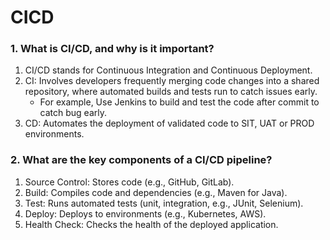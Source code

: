 # CICD

### 1. What is CI/CD, and why is it important?
1. CI/CD stands for Continuous Integration and Continuous Deployment.
2. CI: Involves developers frequently merging code changes into a shared repository, where automated builds and tests run to catch issues early.
    - For example, Use Jenkins to build and test the code after commit to catch bug early.
3. CD: Automates the deployment of validated code to SIT, UAT or PROD environments.

### 2. What are the key components of a CI/CD pipeline?
1. Source Control: Stores code (e.g., GitHub, GitLab).
2. Build: Compiles code and dependencies (e.g., Maven for Java).
3. Test: Runs automated tests (unit, integration, e.g., JUnit, Selenium).
4. Deploy: Deploys to environments (e.g., Kubernetes, AWS).
5. Health Check: Checks the health of the deployed application.